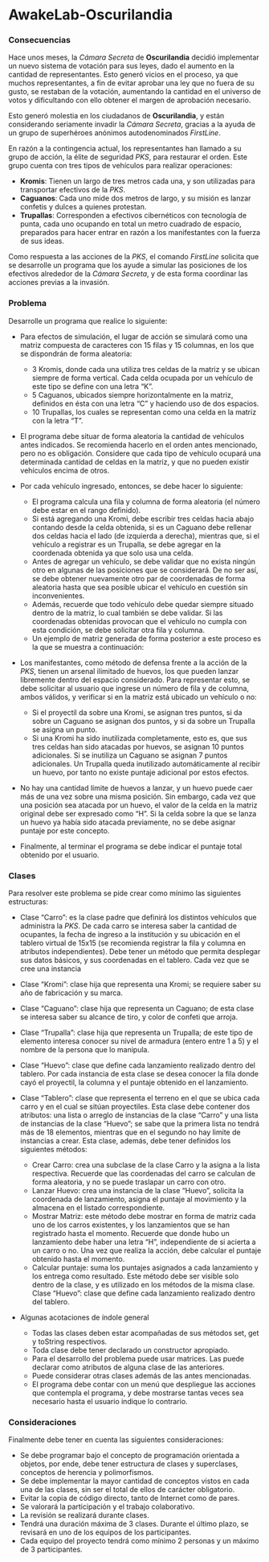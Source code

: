 # AwakeLab-Oscurilandia

### Consecuencias
Hace unos meses, la *Cámara Secreta* de **Oscurilandia** decidió implementar un nuevo sistema de votación para sus leyes, dado el aumento en la cantidad de representantes. Esto generó vicios en el proceso, ya que muchos representantes, a fin de evitar aprobar una ley que no fuera de su gusto, se restaban de la votación, aumentando la cantidad en el universo de votos y dificultando con ello obtener el margen de aprobación necesario.

Esto generó molestia en los ciudadanos de **Oscurilandia**, y están considerando seriamente invadir la *Cámara Secreta*, gracias a la ayuda de un grupo de superhéroes anónimos autodenominados *FirstLine*.

En razón a la contingencia actual, los representantes han llamado a su grupo de acción, la élite de seguridad *PKS*, para restaurar el orden. Este grupo cuenta con tres tipos de vehículos para realizar operaciones:
* **Kromis**: Tienen un largo de tres metros cada una, y son utilizadas para transportar efectivos de la *PKS*.
* **Caguanos**: Cada uno mide dos metros de largo, y su misión es lanzar confetis y dulces a quienes protestan.
* **Trupallas**: Corresponden a efectivos cibernéticos con tecnología de punta, cada uno ocupando en total un metro cuadrado de espacio, preparados para hacer entrar en razón a los manifestantes con la fuerza de sus ideas.

Como respuesta a las acciones de la *PKS*, el comando *FirstLine* solicita que se desarrolle un programa que los ayude a simular las posiciones de los efectivos alrededor de la *Cámara Secreta*, y de esta forma coordinar las acciones previas a la invasión.

### Problema
Desarrolle un programa que realice lo siguiente:
* Para efectos de simulación, el lugar de acción se simulará como una matriz compuesta de caracteres con 15 filas y 15 columnas, en los que se dispondrán de forma aleatoria:
    * 3 Kromis, donde cada una utiliza tres celdas de la matriz y se ubican siempre de forma vertical. Cada celda ocupada por un vehículo de este tipo se define con una letra “K”.
    * 5 Caguanos, ubicados siempre horizontalmente en la matriz, definidos en ésta con una letra “C” y haciendo uso de dos espacios.
    * 10 Trupallas, los cuales se representan como una celda en la matriz con la letra “T”.

* El programa debe situar de forma aleatoria la cantidad de vehículos antes indicados. Se recomienda hacerlo en el orden antes mencionado, pero no es obligación. Considere que cada tipo de vehículo ocupará una determinada cantidad de celdas en la matriz, y que no pueden existir vehículos encima de otros.

* Por cada vehículo ingresado, entonces, se debe hacer lo siguiente:
    * El programa calcula una fila y columna de forma aleatoria (el número debe estar en el rango definido).
    * Si está agregando una Kromi, debe escribir tres celdas hacia abajo contando desde la celda obtenida, si es un Caguano debe rellenar dos celdas hacia el lado (de izquierda a derecha), mientras que, si el vehículo a registrar es un Trupalla, se debe agregar en la coordenada obtenida ya que solo usa una celda.
    * Antes de agregar un vehículo, se debe validar que no exista ningún otro en algunas de las posiciones que se considerará. De no ser así, se debe obtener nuevamente otro par de coordenadas de forma aleatoria hasta que sea posible ubicar el vehículo en cuestión sin inconvenientes.
    * Además, recuerde que todo vehículo debe quedar siempre situado dentro de la matriz, lo cual también se debe validar. Si las coordenadas obtenidas provocan que el vehículo no cumpla con esta condición, se debe solicitar otra fila y columna.
    * Un ejemplo de matriz generada de forma posterior a este proceso es la que se muestra a continuación:

* Los manifestantes, como método de defensa frente a la acción de la *PKS*, tienen un arsenal ilimitado de huevos, los que pueden lanzar libremente dentro del espacio considerado. Para representar esto, se debe solicitar al usuario que ingrese un número de fila y de columna, ambos válidos, y verificar si en la matriz está ubicado un vehículo o no:
    * Si el proyectil da sobre una Kromi, se asignan tres puntos, si da sobre un Caguano se asignan dos puntos, y si da sobre un Trupalla se asigna un punto.
    * Si una Kromi ha sido inutilizada completamente, esto es, que sus tres celdas han sido atacadas por huevos, se asignan 10 puntos adicionales. Si se inutiliza un Caguano se asignan 7 puntos adicionales. Un Trupalla queda inutilizado automáticamente al recibir un huevo, por tanto no existe puntaje adicional por estos efectos.

* No hay una cantidad límite de huevos a lanzar, y un huevo puede caer más de una vez sobre una misma posición. Sin embargo, cada vez que una posición sea atacada por un huevo, el valor de la celda en la matriz original debe ser expresado como “H”. Si la celda sobre la que se lanza un huevo ya había sido atacada previamente, no se debe asignar puntaje por este concepto.

* Finalmente, al terminar el programa se debe indicar el puntaje total obtenido por el usuario.

### Clases
Para resolver este problema se pide crear como mínimo las siguientes estructuras:

* Clase “Carro”: es la clase padre que definirá los distintos vehículos que administra la *PKS*. De cada carro se interesa saber la cantidad de ocupantes, la fecha de ingreso a la institución y su ubicación en el tablero virtual de 15x15 (se recomienda registrar la fila y columna en atributos independientes). Debe tener un método que permita desplegar sus datos básicos, y sus coordenadas en el tablero. Cada vez que se cree una instancia

* Clase “Kromi”: clase hija que representa una Kromi; se requiere saber su año de fabricación y su marca.

* Clase “Caguano”: clase hija que representa un Caguano; de esta clase se interesa saber su alcance de tiro, y color de confeti que arroja.

* Clase “Trupalla”: clase hija que representa un Trupalla; de este tipo de elemento interesa conocer su nivel de armadura (entero entre 1 a 5) y el nombre de la persona que lo manipula.

* Clase “Huevo”: clase que define cada lanzamiento realizado dentro del tablero. Por cada instancia de esta clase se desea conocer la fila donde cayó el proyectil, la columna y el puntaje obtenido en el lanzamiento.

* Clase “Tablero”: clase que representa el terreno en el que se ubica cada carro y en el cual se sitúan proyectiles. Esta clase debe contener dos atributos: una lista o arreglo de instancias de la clase “Carro” y una lista de instancias de la clase “Huevo”; se sabe que la primera lista no tendrá más de 18 elementos, mientras que en el segundo no hay limite de instancias a crear. Esta clase, además, debe tener definidos los siguientes métodos:
    * Crear Carro: crea una subclase de la clase Carro y la asigna a la lista respectiva. Recuerde que las coordenadas del carro se calculan de forma aleatoria, y no se puede traslapar un carro con otro.
    * Lanzar Huevo: crea una instancia de la clase “Huevo”, solicita la coordenada de lanzamiento, asigna el puntaje al movimiento y la almacena en el listado correspondiente.
    * Mostrar Matriz: este método debe mostrar en forma de matriz cada uno de los carros existentes, y los lanzamientos que se han registrado hasta el momento. Recuerde que donde hubo un lanzamiento debe haber una letra “H”, independiente de si acierta a un carro o no. Una vez que realiza la acción, debe calcular el puntaje obtenido hasta el momento.
    * Calcular puntaje: suma los puntajes asignados a cada lanzamiento y los entrega como resultado. Este método debe ser visible solo dentro de la clase, y es utilizado en los métodos de la misma clase. Clase “Huevo”: clase que define cada lanzamiento realizado dentro del tablero.

* Algunas acotaciones de índole general
    * Todas las clases deben estar acompañadas de sus métodos set, get y toString respectivos.
    * Toda clase debe tener declarado un constructor apropiado.
    * Para el desarrollo del problema puede usar matrices. Las puede declarar como atributos de alguna clase de las anteriores.
    * Puede considerar otras clases además de las antes mencionadas.
    * El programa debe contar con un menú que despliegue las acciones que contempla el programa, y debe mostrarse tantas veces sea necesario hasta el usuario indique lo contrario.

### Consideraciones
Finalmente debe tener en cuenta las siguientes consideraciones:
* Se debe programar bajo el concepto de programación orientada a objetos, por ende, debe tener estructura de clases y superclases, conceptos de herencia y polimorfismos.
* Se debe implementar la mayor cantidad de conceptos vistos en cada una de las clases, sin ser el total de ellos de carácter obligatorio.
* Evitar la copia de código directo, tanto de Internet como de pares.
* Se valorará la participación y el trabajo colaborativo.
* La revisión se realizará durante clases.
* Tendrá una duración máxima de 3 clases. Durante el último plazo, se revisará en uno de los equipos de los participantes.
* Cada equipo del proyecto tendrá como mínimo 2 personas y un máximo de 3 participantes.
